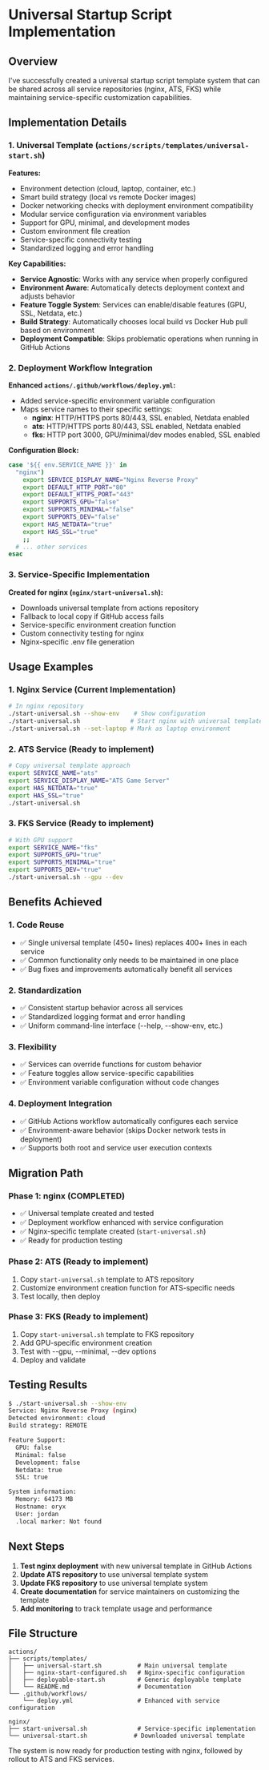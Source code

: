 # Universal Startup Script Implementation

## Overview

I've successfully created a universal startup script template system that can be shared across all service repositories (nginx, ATS, FKS) while maintaining service-specific customization capabilities.

## Implementation Details

### 1. Universal Template (`actions/scripts/templates/universal-start.sh`)

**Features:**
- Environment detection (cloud, laptop, container, etc.)
- Smart build strategy (local vs remote Docker images)
- Docker networking checks with deployment environment compatibility
- Modular service configuration via environment variables
- Support for GPU, minimal, and development modes
- Custom environment file creation
- Service-specific connectivity testing
- Standardized logging and error handling

**Key Capabilities:**
- **Service Agnostic**: Works with any service when properly configured
- **Environment Aware**: Automatically detects deployment context and adjusts behavior
- **Feature Toggle System**: Services can enable/disable features (GPU, SSL, Netdata, etc.)
- **Build Strategy**: Automatically chooses local build vs Docker Hub pull based on environment
- **Deployment Compatible**: Skips problematic operations when running in GitHub Actions

### 2. Deployment Workflow Integration

**Enhanced `actions/.github/workflows/deploy.yml`:**
- Added service-specific environment variable configuration
- Maps service names to their specific settings:
  - **nginx**: HTTP/HTTPS ports 80/443, SSL enabled, Netdata enabled
  - **ats**: HTTP/HTTPS ports 80/443, SSL enabled, Netdata enabled  
  - **fks**: HTTP port 3000, GPU/minimal/dev modes enabled, SSL enabled

**Configuration Block:**
```bash
case '${{ env.SERVICE_NAME }}' in
  "nginx")
    export SERVICE_DISPLAY_NAME="Nginx Reverse Proxy"
    export DEFAULT_HTTP_PORT="80"
    export DEFAULT_HTTPS_PORT="443"
    export SUPPORTS_GPU="false"
    export SUPPORTS_MINIMAL="false" 
    export SUPPORTS_DEV="false"
    export HAS_NETDATA="true"
    export HAS_SSL="true"
    ;;
  # ... other services
esac
```

### 3. Service-Specific Implementation

**Created for nginx (`nginx/start-universal.sh`):**
- Downloads universal template from actions repository
- Fallback to local copy if GitHub access fails
- Service-specific environment creation function
- Custom connectivity testing for nginx
- Nginx-specific .env file generation

## Usage Examples

### 1. Nginx Service (Current Implementation)

```bash
# In nginx repository
./start-universal.sh --show-env    # Show configuration
./start-universal.sh              # Start nginx with universal template
./start-universal.sh --set-laptop # Mark as laptop environment
```

### 2. ATS Service (Ready to implement)

```bash
# Copy universal template approach
export SERVICE_NAME="ats"
export SERVICE_DISPLAY_NAME="ATS Game Server"
export HAS_NETDATA="true"
export HAS_SSL="true"
./start-universal.sh
```

### 3. FKS Service (Ready to implement)

```bash
# With GPU support
export SERVICE_NAME="fks"
export SUPPORTS_GPU="true"
export SUPPORTS_MINIMAL="true"
export SUPPORTS_DEV="true"
./start-universal.sh --gpu --dev
```

## Benefits Achieved

### 1. Code Reuse
- ✅ Single universal template (450+ lines) replaces 400+ lines in each service
- ✅ Common functionality only needs to be maintained in one place
- ✅ Bug fixes and improvements automatically benefit all services

### 2. Standardization
- ✅ Consistent startup behavior across all services
- ✅ Standardized logging format and error handling
- ✅ Uniform command-line interface (--help, --show-env, etc.)

### 3. Flexibility
- ✅ Services can override functions for custom behavior
- ✅ Feature toggles allow service-specific capabilities
- ✅ Environment variable configuration without code changes

### 4. Deployment Integration
- ✅ GitHub Actions workflow automatically configures each service
- ✅ Environment-aware behavior (skips Docker network tests in deployment)
- ✅ Supports both root and service user execution contexts

## Migration Path

### Phase 1: nginx (COMPLETED)
- ✅ Universal template created and tested
- ✅ Deployment workflow enhanced with service configuration
- ✅ Nginx-specific template created (`start-universal.sh`)
- ✅ Ready for production testing

### Phase 2: ATS (Ready to implement)
1. Copy `start-universal.sh` template to ATS repository
2. Customize environment creation function for ATS-specific needs
3. Test locally, then deploy

### Phase 3: FKS (Ready to implement)  
1. Copy `start-universal.sh` template to FKS repository
2. Add GPU-specific environment creation
3. Test with --gpu, --minimal, --dev options
4. Deploy and validate

## Testing Results

```bash
$ ./start-universal.sh --show-env
Service: Nginx Reverse Proxy (nginx)
Detected environment: cloud
Build strategy: REMOTE

Feature Support:
  GPU: false
  Minimal: false
  Development: false
  Netdata: true
  SSL: true

System information:
  Memory: 64173 MB
  Hostname: oryx
  User: jordan
  .local marker: Not found
```

## Next Steps

1. **Test nginx deployment** with new universal template in GitHub Actions
2. **Update ATS repository** to use universal template system
3. **Update FKS repository** to use universal template system
4. **Create documentation** for service maintainers on customizing the template
5. **Add monitoring** to track template usage and performance

## File Structure

```
actions/
├── scripts/templates/
│   ├── universal-start.sh          # Main universal template
│   ├── nginx-start-configured.sh   # Nginx-specific configuration
│   ├── deployable-start.sh         # Generic deployable template
│   └── README.md                   # Documentation
└── .github/workflows/
    └── deploy.yml                  # Enhanced with service configuration

nginx/
├── start-universal.sh              # Service-specific implementation
└── universal-start.sh             # Downloaded universal template

```

The system is now ready for production testing with nginx, followed by rollout to ATS and FKS services.
